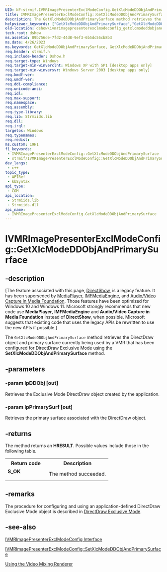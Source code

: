 ```yaml
---
UID: NF:strmif.IVMRImagePresenterExclModeConfig.GetXlcModeDDObjAndPrimarySurface
title: IVMRImagePresenterExclModeConfig::GetXlcModeDDObjAndPrimarySurface (strmif.h)
description: The GetXlcModeDDObjAndPrimarySurface method retrieves the DirectDraw object and primary surface currently being used by a VMR that has been configured for DirectDraw Exclusive Mode using the SetXlcModeDDObjAndPrimarySurface method.
helpviewer_keywords: ["GetXlcModeDDObjAndPrimarySurface","GetXlcModeDDObjAndPrimarySurface method [DirectShow]","GetXlcModeDDObjAndPrimarySurface method [DirectShow]","IVMRImagePresenterExclModeConfig interface","IVMRImagePresenterExclModeConfig interface [DirectShow]","GetXlcModeDDObjAndPrimarySurface method","IVMRImagePresenterExclModeConfig.GetXlcModeDDObjAndPrimarySurface","IVMRImagePresenterExclModeConfig::GetXlcModeDDObjAndPrimarySurface","dshow.ivmrimagepresenterexclmodeconfig_getxlcmodeddobjandprimarysurface","strmif/IVMRImagePresenterExclModeConfig::GetXlcModeDDObjAndPrimarySurface"]
old-location: dshow\ivmrimagepresenterexclmodeconfig_getxlcmodeddobjandprimarysurface.htm
tech.root: dshow
ms.assetid: 09b756de-7fd2-44d8-9ef3-6b5dc56cb8b3
ms.date: 4/26/2023
ms.keywords: GetXlcModeDDObjAndPrimarySurface, GetXlcModeDDObjAndPrimarySurface method [DirectShow], GetXlcModeDDObjAndPrimarySurface method [DirectShow],IVMRImagePresenterExclModeConfig interface, IVMRImagePresenterExclModeConfig interface [DirectShow],GetXlcModeDDObjAndPrimarySurface method, IVMRImagePresenterExclModeConfig.GetXlcModeDDObjAndPrimarySurface, IVMRImagePresenterExclModeConfig::GetXlcModeDDObjAndPrimarySurface, dshow.ivmrimagepresenterexclmodeconfig_getxlcmodeddobjandprimarysurface, strmif/IVMRImagePresenterExclModeConfig::GetXlcModeDDObjAndPrimarySurface
req.header: strmif.h
req.include-header: Dshow.h
req.target-type: Windows
req.target-min-winverclnt: Windows XP with SP1 [desktop apps only]
req.target-min-winversvr: Windows Server 2003 [desktop apps only]
req.kmdf-ver: 
req.umdf-ver: 
req.ddi-compliance: 
req.unicode-ansi: 
req.idl: 
req.max-support: 
req.namespace: 
req.assembly: 
req.type-library: 
req.lib: Strmiids.lib
req.dll: 
req.irql: 
targetos: Windows
req.typenames: 
req.redist: 
ms.custom: 19H1
f1_keywords:
 - IVMRImagePresenterExclModeConfig::GetXlcModeDDObjAndPrimarySurface
 - strmif/IVMRImagePresenterExclModeConfig::GetXlcModeDDObjAndPrimarySurface
dev_langs:
 - c++
topic_type:
 - APIRef
 - kbSyntax
api_type:
 - COM
api_location:
 - Strmiids.lib
 - Strmiids.dll
api_name:
 - IVMRImagePresenterExclModeConfig.GetXlcModeDDObjAndPrimarySurface
---
```


# IVMRImagePresenterExclModeConfig::GetXlcModeDDObjAndPrimarySurface


## -description

\[The feature associated with this page, [DirectShow](/windows/win32/directshow/directshow), is a legacy feature. It has been superseded by [MediaPlayer](/uwp/api/Windows.Media.Playback.MediaPlayer), [IMFMediaEngine](/windows/win32/api/mfmediaengine/nn-mfmediaengine-imfmediaengine), and [Audio/Video Capture in Media Foundation](windows/win32/medfound/audio-video-capture-in-media-foundation). Those features have been optimized for Windows 10 and Windows 11. Microsoft strongly recommends that new code use **MediaPlayer**, **IMFMediaEngine** and **Audio/Video Capture in Media Foundation** instead of **DirectShow**, when possible. Microsoft suggests that existing code that uses the legacy APIs be rewritten to use the new APIs if possible.\]

The <code>GetXlcModeDDObjAndPrimarySurface</code> method retrieves the DirectDraw object and primary surface currently being used by a VMR that has been configured for DirectDraw Exclusive Mode using the <b>SetXlcModeDDObjAndPrimarySurface</b> method.

## -parameters

### -param lpDDObj [out]

Retrieves the Exclusive Mode DirectDraw object created by the application.

### -param lpPrimarySurf [out]

Retrieves the primary surface associated with the DirectDraw object.

## -returns

The method returns an <b>HRESULT</b>. Possible values include those in the following table.

<table>
<tr>
<th>Return code</th>
<th>Description</th>
</tr>
<tr>
<td width="40%">
<dl>
<dt><b>S_OK</b></dt>
</dl>
</td>
<td width="60%">
The method succeeded.

</td>
</tr>
</table>

## -remarks

The procedure for configuring and using an application-defined DirectDraw Exclusive Mode object is described in <a href="/windows/desktop/DirectShow/directdraw-exclusive-mode">DirectDraw Exclusive Mode</a>.

## -see-also

<a href="/windows/desktop/api/strmif/nn-strmif-ivmrimagepresenterexclmodeconfig">IVMRImagePresenterExclModeConfig Interface</a>



<a href="/windows/desktop/api/strmif/nf-strmif-ivmrimagepresenterexclmodeconfig-setxlcmodeddobjandprimarysurface">IVMRImagePresenterExclModeConfig::SetXlcModeDDObjAndPrimarySurface</a>



<a href="/windows/desktop/DirectShow/using-the-video-mixing-renderer">Using the Video Mixing Renderer</a>
